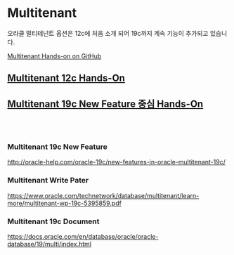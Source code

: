 
<H1>Multitenant</H1>

오라클 멀티테넌트 옵션은 12c에 처음 소개 되어 19c까지 계속 기능이 추가되고 있습니다.


<a href="https://oracle.github.io/learning-library/data-management-library/database/options/multitenant.html"> 
Multitenant Hands-on on GitHub </a> 


<a href="https://github.com/oracle19c-cookbook/Availability-Scalability/blob/master/Multitenant/Multitenant%20database_12C.pdf"> <H2> Multitenant 12c Hands-On </H2></a>
 
 
<a href="https://github.com/oracle19c-cookbook/Availability-Scalability/blob/master/Multitenant/Hands-On_Multitenant.zip">
<H2> Multitenant 19c New Feature 중심 Hands-On </H2></a>
 
 


<br> </br> 
<H3> Multitenant 19c New Feature </H3>
 
 http://oracle-help.com/oracle-19c/new-features-in-oracle-multitenant-19c/

<H3> Multitenant Write Pater </H3>

 https://www.oracle.com/technetwork/database/multitenant/learn-more/multitenant-wp-19c-5395859.pdf

<H3> Multitenant 19c Document </H3>

 https://docs.oracle.com/en/database/oracle/oracle-database/19/multi/index.html
